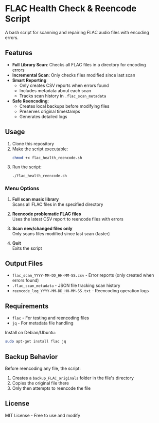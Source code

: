 # FLAC Health Check & Reencode Script

A bash script for scanning and repairing FLAC audio files with encoding errors.

## Features

- **Full Library Scan**: Checks all FLAC files in a directory for encoding errors
- **Incremental Scan**: Only checks files modified since last scan
- **Smart Reporting**: 
  - Only creates CSV reports when errors found
  - Includes metadata about each scan
  - Tracks scan history in `.flac_scan_metadata`
- **Safe Reencoding**:
  - Creates local backups before modifying files
  - Preserves original timestamps
  - Generates detailed logs

## Usage

1. Clone this repository
2. Make the script executable:
   ```bash
   chmod +x flac_health_reencode.sh
   ```
3. Run the script:
   ```bash
   ./flac_health_reencode.sh
   ```

### Menu Options

1. **Full scan music library**  
   Scans all FLAC files in the specified directory

2. **Reencode problematic FLAC files**  
   Uses the latest CSV report to reencode files with errors

3. **Scan new/changed files only**  
   Only scans files modified since last scan (faster)

4. **Quit**  
   Exits the script

## Output Files

- `flac_scan_YYYY-MM-DD_HH-MM-SS.csv` - Error reports (only created when errors found)
- `.flac_scan_metadata` - JSON file tracking scan history
- `reencode_log_YYYY-MM-DD_HH-MM-SS.txt` - Reencoding operation logs

## Requirements

- `flac` - For testing and reencoding files
- `jq` - For metadata file handling

Install on Debian/Ubuntu:
```bash
sudo apt-get install flac jq
```

## Backup Behavior

Before reencoding any file, the script:
1. Creates a `backup_FLAC_originals` folder in the file's directory
2. Copies the original file there
3. Only then attempts to reencode the file

## License

MIT License - Free to use and modify
